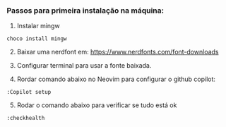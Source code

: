 ### Passos para primeira instalação na máquina:

1) Instalar mingw 
```
choco install mingw
```

2) Baixar uma nerdfont em: https://www.nerdfonts.com/font-downloads

3) Configurar terminal para usar a fonte baixada.

4) Rordar comando abaixo no Neovim para configurar o github copilot:
```
:Copilot setup
```

5) Rodar o comando abaixo para verificar se tudo está ok
```
:checkhealth
```
